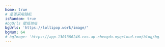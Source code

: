 ```yaml
---
home: true
# 是否采用随机
isRandom: true
#bgUrls 壁纸地址
bgUrls: 'https://lollipop.work/image/'
bgNum: 64
# bgImage: 'https://app-1301386246.cos.ap-chengdu.myqcloud.com/blog/bg.jpg'
---
```

